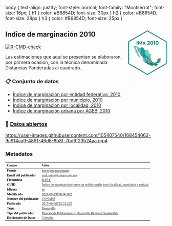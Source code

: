 
<!-- README.md is generated from README.Rmd. Please edit that file -->

body {
   text-align: justify; 
   font-style: normal;
   font-family: "Montserrat";
   font-size: 16px;
}
h1 {
  color: #B6854D;
  font-size: 30px
}
h2 {
  color: #B6854D;
  font-size: 28px
}
h3 {
  color: #B6854D;
  font-size: 25px
}

## Indice de marginación 2010 <img src='Tools/Mapa_Mx_2010.png' align="right" height="138.5" />

<!-- badges: start -->

[![R-CMD-check](https://github.com/r-lib/usethis/actions/workflows/R-CMD-check.yaml/badge.svg)](https://github.com/r-lib/usethis/actions/workflows/R-CMD-check.yaml)
<!-- badges: end -->

Las estimaciones que aquí se presentan se elaboraron, por primera
ocasión, con la técnica denominada Distancias Ponderadas al cuadrado.

<!-- Anotaciones: start -->

### :clipboard: Conjunto de datos

<!-- Anotaciones: end -->

-   [Índice de marginación por entidad federativa,
    2010](https://github.com/IndiceMx/IM_2010/blob/92ed86d1e1706e13d874d5655ac75a35f53de460/IME_2010.xlsx)  
-   [Índice de marginación por municipio,
    2010](https://github.com/IndiceMx/IM_2010/blob/091cf8b2d124cc6f399b1bc9f6041e15c67fb6ef/IMM_2010.xlsx)  
-   [Índice de marginación por localidad,
    2010](https://github.com/IndiceMx/IM_2010/blob/091cf8b2d124cc6f399b1bc9f6041e15c67fb6ef/IML_2010.xlsx)
-   [Índice de marginación urbana por AGEB,
    2010](https://github.com/IndiceMx/IM_2010/blob/091cf8b2d124cc6f399b1bc9f6041e15c67fb6ef/IMU_2010.xlsx)

### :link: [Datos abiertos](https://datos.gob.mx/)



https://user-images.githubusercontent.com/105407540/168454062-9c914aa9-4891-46d6-8b8f-7bd6f23b24aa.mp4


### Metadatos

<table class="table table-condensed table-hover lightable-classic" style="font-size: 10px; margin-left: auto; margin-right: auto; font-family: montserrat; width: auto !important; margin-left: auto; margin-right: auto;">
<thead>
<tr>
<th style="text-align:left;font-weight: bold;color: black !important;">
Campo
</th>
<th style="text-align:left;font-weight: bold;color: black !important;">
Valor
</th>
</tr>
</thead>
<tbody>
<tr>
<td style="text-align:left;font-weight: bold;color: black !important;">
Fuente
</td>
<td style="text-align:left;text-decoration: underline;">
<a href="https://www.gob.mx/conapo"> www.gob.mx/conapo </a>
</td>
</tr>
<tr>
<td style="text-align:left;font-weight: bold;color: black !important;">
Email del publicador
</td>
<td style="text-align:left;text-decoration: underline;">
<a href=""> raul.romo@conapo.gob.mx </a>
</td>
</tr>
<tr>
<td style="text-align:left;font-weight: bold;color: black !important;">
Frecuencia
</td>
<td style="text-align:left;text-decoration: underline;">
<a href=""> R/P5Y </a>
</td>
</tr>
<tr>
<td style="text-align:left;font-weight: bold;color: black !important;">
GUID
</td>
<td style="text-align:left;text-decoration: underline;">
<a href=""> Índice de marginación (carencias poblacionales) por
localidad, municipio y entidad </a>
</td>
</tr>
<tr>
<td style="text-align:left;font-weight: bold;color: black !important;">
Idioma
</td>
<td style="text-align:left;text-decoration: underline;">
<a href=""> es </a>
</td>
</tr>
<tr>
<td style="text-align:left;font-weight: bold;color: black !important;">
Modificado
</td>
<td style="text-align:left;text-decoration: underline;">
<a href=""> 2021-09-29T00:00:00Z </a>
</td>
</tr>
<tr>
<td style="text-align:left;font-weight: bold;color: black !important;">
Nombre del publicador
</td>
<td style="text-align:left;text-decoration: underline;">
<a href=""> CONAPO </a>
</td>
</tr>
<tr>
<td style="text-align:left;font-weight: bold;color: black !important;">
Publicado
</td>
<td style="text-align:left;text-decoration: underline;">
<a href=""> 2017-06-06T22:31:26Z </a>
</td>
</tr>
<tr>
<td style="text-align:left;font-weight: bold;color: black !important;">
Tema
</td>
<td style="text-align:left;text-decoration: underline;">
<a href=""> Desarrollo </a>
</td>
</tr>
<tr>
<td style="text-align:left;font-weight: bold;color: black !important;">
Tipo del publicador
</td>
<td style="text-align:left;text-decoration: underline;">
<a href=""> Director de Poblamiento y Desarrollo Regional Sustentable
</a>
</td>
</tr>
<tr>
<td style="text-align:left;font-weight: bold;color: black !important;">
Diccionario de Datos
</td>
<td style="text-align:left;text-decoration: underline;">
<a href="https://www.gob.mx/conapo/documentos/diccionarios-de-las-bases-de-datos-de-marginacion?idiom=es">
Consulta </a>
</td>
</tr>
</tbody>
</table>
 
</body>
</html>
   
